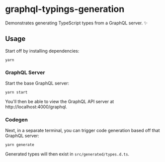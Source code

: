 # graphql-typings-generation

Demonstrates generating TypeScript types from a GraphQL server. ✨

## Usage

Start off by installing dependencies:

```shell
yarn
```

### GraphQL Server

Start the base GraphQL server:

```shell
yarn start
```

You'll then be able to view the GraphQL API server at http://localhost:4000/graphql.

### Codegen

Next, in a separate terminal, you can trigger code generation based off that GraphQL server:

```shell
yarn generate
```

Generated types will then exist in `src/generated/types.d.ts`.

